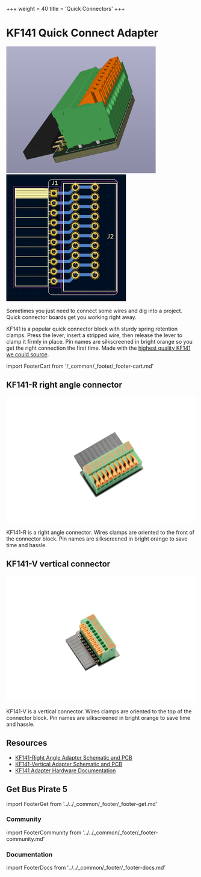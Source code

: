 +++
weight = 40
title = 'Quick Connectors'
+++

# KF141 Quick Connect Adapter

![](./img/kf141r-render.png)![](./img/kf141r-pcb-2.jpg)   

Sometimes you just need to connect some wires and dig into a project. Quick connector boards get you working right away.

KF141 is a popular quick connector block with sturdy spring retention clamps. Press the lever, insert a stripped wire, then release the lever to clamp it firmly in place. Pin names are silkscreened in bright orange so you get the right connection the first time. Made with the [highest quality KF141 we could source](https://forum.buspirate.com/t/kf141-quick-connector-adapter/90/4?u=ian).

import FooterCart from '/_common/_footer/_footer-cart.md'

<FooterCart/>

## KF141-R right angle connector

![](./img/bp5-promo-8.jpg)

KF141-R is a right angle connector. Wires clamps are oriented to the front of the connector block. Pin names are silkscreened in bright orange to save time and hassle.

## KF141-V vertical connector

![](./img/bp5-promo-7.jpg)

KF141-V is a vertical connector. Wires clamps are oriented to the top of the connector block. Pin names are silkscreened in bright orange to save time and hassle.

## Resources

- [KF141-Right Angle Adapter Schematic and PCB](https://github.com/DangerousPrototypes/BusPirate5-hardware/tree/main/kf141r-adapter)
- [KF141-Vertical Adapter Schematic and PCB](https://github.com/DangerousPrototypes/BusPirate5-hardware/tree/main/kf141v-adapter)
- [KF141 Adapter Hardware Documentation](https://hardware.buspirate.com/cables/kf141-quick-connect)

## Get Bus Pirate 5
import FooterGet from '../../_common/_footer/_footer-get.md'

<FooterGet/>

### Community
import FooterCommunity from '../../_common/_footer/_footer-community.md'

<FooterCommunity/>

### Documentation
import FooterDocs from '../../_common/_footer/_footer-docs.md' 

<FooterDocs/>




